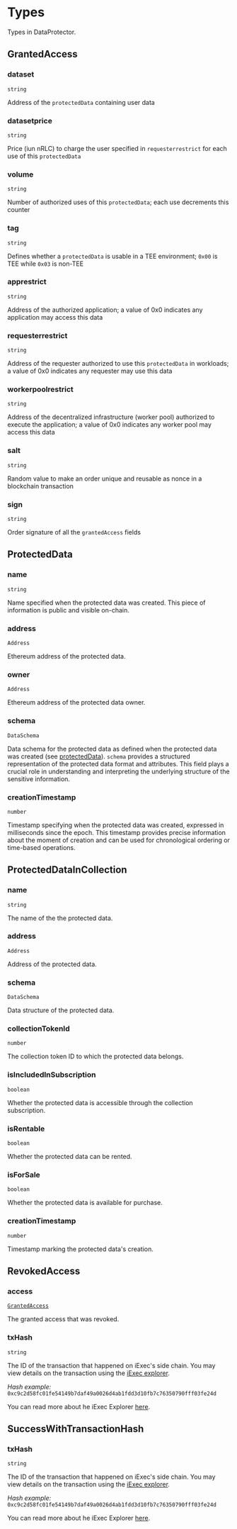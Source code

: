 # Types

Types in DataProtector.

## GrantedAccess

### dataset

`string`

Address of the `protectedData` containing user data

### datasetprice

`string`

Price (iun nRLC) to charge the user specified in `requesterrestrict` for each
use of this `protectedData`

### volume

`string`

Number of authorized uses of this `protectedData`; each use decrements this
counter

### tag

`string`

Defines whether a `protectedData` is usable in a TEE environment; `0x00` is TEE
while `0x03` is non-TEE

### apprestrict

`string`

Address of the authorized application; a value of 0x0 indicates any application
may access this data

### requesterrestrict

`string`

Address of the requester authorized to use this `protectedData` in workloads; a
value of 0x0 indicates any requester may use this data

### workerpoolrestrict

`string`

Address of the decentralized infrastructure (worker pool) authorized to execute
the application; a value of 0x0 indicates any worker pool may access this data

### salt

`string`

Random value to make an order unique and reusable as nonce in a blockchain
transaction

### sign

`string`

Order signature of all the `grantedAccess` fields

## ProtectedData

### name

`string`

Name specified when the protected data was created. This piece of information is
public and visible on-chain.

### address

`Address`

Ethereum address of the protected data.

### owner

`Address`

Ethereum address of the protected data owner.

### schema

`DataSchema`

Data schema for the protected data as defined when the protected data was
created (see [protectedData](protectData.md)). `schema` provides a structured
representation of the protected data format and attributes. This field plays a
crucial role in understanding and interpreting the underlying structure of the
sensitive information.

### creationTimestamp

`number`

Timestamp specifying when the protected data was created, expressed in
milliseconds since the epoch. This timestamp provides precise information about
the moment of creation and can be used for chronological ordering or time-based
operations.

## ProtectedDataInCollection

### name

`string`

The name of the the protected data.

### address

`Address`

Address of the protected data.

### schema

`DataSchema`

Data structure of the protected data.

### collectionTokenId

`number`

The collection token ID to which the protected data belongs.

### isIncludedInSubscription

`boolean`

Whether the protected data is accessible through the collection subscription.

### isRentable

`boolean`

Whether the protected data can be rented.

### isForSale

`boolean`

Whether the protected data is available for purchase.

### creationTimestamp

`number`

Timestamp marking the protected data's creation.

## RevokedAccess

### access

[`GrantedAccess`](./types.md#grantedaccess)

The granted access that was revoked.

### txHash

`string`

The ID of the transaction that happened on iExec's side chain. You may view
details on the transaction using the [iExec explorer](https://explorer.iex.ec).

_Hash example:_
`0xc9c2d58fc01fe54149b7daf49a0026d4ab1fdd3d10fb7c76350790fff03fe24d`

You can read more about he iExec Explorer
[here](https://protocol.docs.iex.ec/for-developers/toolbox/iexec-explorer).

## SuccessWithTransactionHash

### txHash

`string`

The ID of the transaction that happened on iExec's side chain. You may view
details on the transaction using the [iExec explorer](https://explorer.iex.ec).

_Hash example:_
`0xc9c2d58fc01fe54149b7daf49a0026d4ab1fdd3d10fb7c76350790fff03fe24d`

You can read more about he iExec Explorer
[here](https://protocol.docs.iex.ec/for-developers/toolbox/iexec-explorer).
